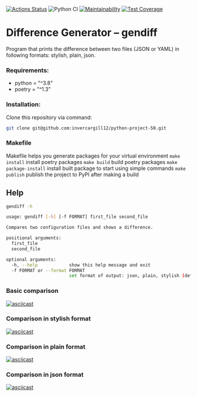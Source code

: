 [![Actions Status](https://github.com/invercargill12/python-project-50/workflows/hexlet-check/badge.svg)](https://github.com/invercargill12/python-project-50/actions)
![Python CI](https://github.com/invercargill12/python-project-50/actions/workflows/gendiff-check.yml/badge.svg)
[![Maintainability](https://api.codeclimate.com/v1/badges/6a4b3caa2096b0ad49af/maintainability)](https://codeclimate.com/github/invercargill12/python-project-50/maintainability)
[![Test Coverage](https://api.codeclimate.com/v1/badges/6a4b3caa2096b0ad49af/test_coverage)](https://codeclimate.com/github/invercargill12/python-project-50/test_coverage)

# Difference Generator – gendiff

Program that prints the difference between two files (JSON or YAML) in following formats: stylish, plain, json.

### Requirements:
* python = "^3.8"
* poetry = "^1.3"

### Installation:
Clone this repository via command:
```bash
git clone git@github.com:invercargill12/python-project-50.git
```

### Makefile
Makefile helps you generate packages for your virtual environment
```make install``` install poetry packages
```make build``` build poetry packages
```make package-install``` install built package to start using simple commands
```make publish``` publish the project to PyPI after making a build

## Help
```bash
gendiff -h

usage: gendiff [-h] [-f FORMAT] first_file second_file

Compares two configuration files and shows a difference.

positional arguments:
  first_file
  second_file

optional arguments:
  -h, --help            show this help message and exit
  -f FORMAT or --format FORMAT
                        set format of output: json, plain, stylish (default)
```

### Basic comparison
[![asciicast](https://asciinema.org/a/CFH7JUHaUnuV88x3FopH7vKhB.svg)](https://asciinema.org/a/CFH7JUHaUnuV88x3FopH7vKhB)

### Comparison in stylish format
[![asciicast](https://asciinema.org/a/y2J618ZkMJNs034fCjv8y5cDx.svg)](https://asciinema.org/a/y2J618ZkMJNs034fCjv8y5cDx)

### Comparison in plain format
[![asciicast](https://asciinema.org/a/xEqHT2w5a99gOcUY1yMikRSbw.svg)](https://asciinema.org/a/xEqHT2w5a99gOcUY1yMikRSbw)

### Comparison in json format
[![asciicast](https://asciinema.org/a/O4A78wTUO3PXuXihrJrGt287O.svg)](https://asciinema.org/a/O4A78wTUO3PXuXihrJrGt287O)